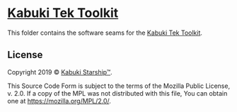 # [Kabuki Tek Toolkit](github.com/kabuki-starship/kabuki.toolkit.tek)

This folder contains the software seams for the [Kabuki Tek Toolkit](https://github.com/kabuki-starship/kabuki.toolkit.tek).

## License

Copyright 2019 © [Kabuki Starship™](https://kabukistarship.com).

This Source Code Form is subject to the terms of the Mozilla Public License, v. 2.0. If a copy of the MPL was not distributed with this file, You can obtain one at <https://mozilla.org/MPL/2.0/>.
